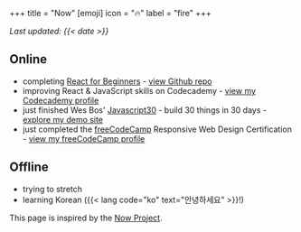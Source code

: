 +++
title = "Now"
[emoji]
	icon = "🔥"
	label = "fire"
+++

*Last updated: {{< date >}}*

## Online
* completing [React for Beginners](https://reactforbeginners.com/) - [view Github repo](https://github.com/alicegherbison/catch-of-the-day)
* improving React & JavaScript skills on Codecademy - [view my Codecademy profile](https://www.codecademy.com/alicegh)
* just finished Wes Bos' [Javascript30](https://javascript30.com/) - build 30 things in 30 days - [explore my demo site](https://alicegherbison.github.io/javascript30)
* just completed the [freeCodeCamp](https://www.freecodecamp.org/) Responsive Web Design Certification - [view my freeCodeCamp profile](https://www.freecodecamp.org/alicegh)

## Offline

* trying to stretch
* learning Korean ({{< lang code="ko" text="안녕하세요" >}}!)

This page is inspired by the [Now Project](https://nownownow.com/about).